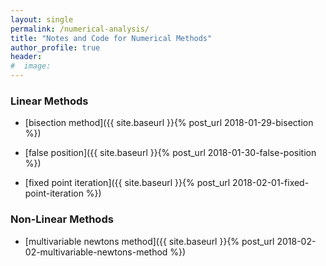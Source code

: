 ```yaml
---
layout: single
permalink: /numerical-analysis/
title: "Notes and Code for Numerical Methods"
author_profile: true
header:
#  image:
---
```

### Linear Methods
* [bisection method]({{ site.baseurl }}{% post_url 2018-01-29-bisection %})

* [false position]({{ site.baseurl }}{% post_url 2018-01-30-false-position %})

* [fixed point iteration]({{ site.baseurl }}{% post_url 2018-02-01-fixed-point-iteration %})

### Non-Linear Methods
* [multivariable newtons method]({{ site.baseurl }}{% post_url 2018-02-02-multivariable-newtons-method %})

<!--
Here's a [link to the google page](https://google.com)

bulleted list use mathematical operatsors:
* Item 1
+ Item 2
- Item 3

Similarly with numbered lists:
1. First
2. Second
3. Third


Python code!
```python
    def add(a, b):
        return a + b
    print (add(2+3))
```
Jekyll uses Mathjax to render mathematical equations

$$E=mc^2$$

you can also put it inline $$E=mc^2$$


MORE TEXT!

Here's some inline equations `x+y`

{% include group-by-array collection=site.posts field="tags" %}

{% for tag in group_names %}
  {% assign posts = group_items[forloop.index0] %}
  <h2 id="{{ tag | slugify }}" class="archive__subtitle">{{ tag }}</h2>
  {% for post in posts %}
    {% include archive-single.html %}
  {% endfor %}
{% endfor %} 
